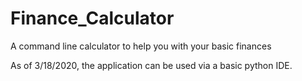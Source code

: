 # Finance_Calculator
A command line calculator to help you with your basic finances

As of 3/18/2020, the application can be used via a basic python IDE.

